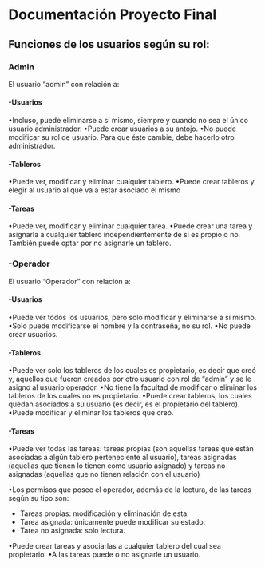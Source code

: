 # Documentación Proyecto Final

## Funciones de los usuarios según su rol:

### Admin

El usuario “admin” con relación a:


#### -Usuarios

•Incluso, puede eliminarse a sí mismo, siempre y cuando no sea el único usuario administrador.
•Puede crear usuarios a su antojo.
•No puede modificar su rol de usuario. Para que éste cambie, debe hacerlo otro administrador.

#### -Tableros
•Puede ver, modificar y eliminar cualquier tablero.
•Puede crear tableros y elegir al usuario al que va a estar asociado el mismo

#### -Tareas
•Puede ver, modificar y eliminar cualquier tarea.
•Puede crear una tarea y asignarla a cualquier tablero independientemente de si es propio o no. También puede optar por no asignarle un tablero.

### -Operador
El usuario “Operador” con relación a:

#### -Usuarios
•Puede ver todos los usuarios, pero solo modificar y eliminarse a sí mismo.
•Solo puede modificarse el nombre y la contraseña, no su rol.
•No puede crear usuarios.

#### -Tableros

•Puede ver solo los tableros de los cuales es propietario, es decir que creó y, aquellos que fueron creados por otro usuario con rol de “admin” y se le asigno al usuario operador.
•No tiene la facultad de modificar o eliminar los tableros de los cuales no es propietario.
•Puede crear tableros, los cuales quedan asociados a su usuario (es decir, es el propietario del tablero).
•Puede modificar y eliminar los tableros que creó.


#### -Tareas
•Puede ver todas las tareas: tareas propias (son aquellas tareas que están asociadas a algún tablero perteneciente al usuario), tareas asignadas (aquellas que tienen lo tienen como usuario asignado) y tareas no asignadas (aquellas que no tienen relación con el usuario)

•Los permisos que posee el operador, además de la lectura, de las tareas según su tipo son: 
- Tareas propias: modificación y eliminación de esta.
- Tarea asignada: únicamente puede modificar su estado.
- Tarea no asignada: solo lectura.

•Puede crear tareas y asociarlas a cualquier tablero del cual sea propietario.
•A las tareas puede o no asignarle un usuario.



